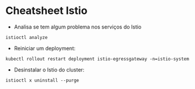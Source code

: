 # Cheatsheet Istio

- Analisa se tem algum problema nos serviços do Istio
```
istioctl analyze
```

- Reiniciar um deployment:
```
kubectl rollout restart deployment istio-egressgateway -n=istio-system
```

- Desinstalar o Istio do cluster:
```
istioctl x uninstall --purge
```